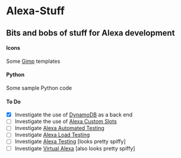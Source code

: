# Alexa-Stuff

## Bits and bobs of stuff for Alexa development

#### Icons

Some [Gimp](https://www.gimp.org/) templates

#### Python

Some sample Python code

#### To Do

- [x] Investigate the use of [DynamoDB](https://aws.amazon.com/dynamodb/) as a back end
- [ ] Investigate the use of [Alexa Custom Slots](https://developer.amazon.com/docs/custom-skills/slot-type-reference.html)
- [ ] Investigate [Alexa Automated Testing](https://github.com/alexa/skill-sample-nodejs-test-automation)
- [ ] Investigate [Alexa Load Testing](https://github.com/alexa/skill-sample-node-js-build-scale-test)
- [ ] Investigate [Alexa Testing](https://github.com/BrianMacIntosh/alexa-skill-test-framework) [looks pretty spiffy]
- [ ] Investigate [Virtual Alexa](https://github.com/bespoken/virtual-alexa) [also looks pretty spiffy]
